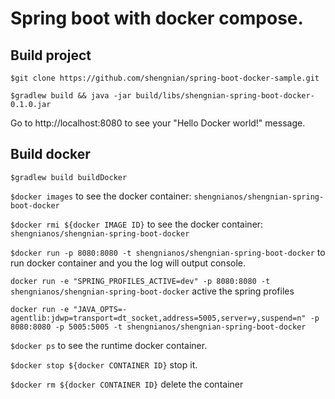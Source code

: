 # Spring boot with docker compose.

## Build project

`$git clone https://github.com/shengnian/spring-boot-docker-sample.git`

`$gradlew build && java -jar build/libs/shengnian-spring-boot-docker-0.1.0.jar`

Go to http://localhost:8080 to see your "Hello Docker world!" message.

## Build docker

`$gradlew build buildDocker`

`$docker images` to see the docker container: `shengnianos/shengnian-spring-boot-docker`

`$docker rmi ${docker IMAGE ID}` to see the docker container: `shengnianos/shengnian-spring-boot-docker`

`$docker run -p 8080:8080 -t shengnianos/shengnian-spring-boot-docker` to run docker container 
and you the log will output console.

`docker run -e "SPRING_PROFILES_ACTIVE=dev" -p 8080:8080 -t shengnianos/shengnian-spring-boot-docker` active the spring profiles

`docker run -e "JAVA_OPTS=-agentlib:jdwp=transport=dt_socket,address=5005,server=y,suspend=n" -p 8080:8080 -p 5005:5005 -t shengnianos/shengnian-spring-boot-docker` 

`$docker ps` to see the runtime docker container.

`$docker stop ${docker CONTAINER ID}` stop it.

`$docker rm ${docker CONTAINER ID}` delete the container




